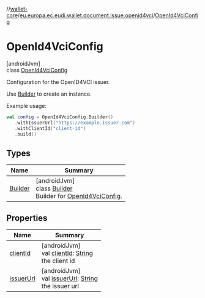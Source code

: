 //[wallet-core](../../../index.md)/[eu.europa.ec.eudi.wallet.document.issue.openid4vci](../index.md)/[OpenId4VciConfig](index.md)

# OpenId4VciConfig

[androidJvm]\
class [OpenId4VciConfig](index.md)

Configuration for the OpenID4VCI issuer.

Use [Builder](-builder/index.md) to create an instance.

Example usage:

```kotlin
val config = OpenId4VciConfig.Builder()
   .withIssuerUrl("https://example.issuer.com")
   .withClientId("client-id")
   .build()
```

## Types

| Name                         | Summary                                                                                         |
|------------------------------|-------------------------------------------------------------------------------------------------|
| [Builder](-builder/index.md) | [androidJvm]<br>class [Builder](-builder/index.md)<br>Builder for [OpenId4VciConfig](index.md). |

## Properties

| Name                       | Summary                                                                                                                                            |
|----------------------------|----------------------------------------------------------------------------------------------------------------------------------------------------|
| [clientId](client-id.md)   | [androidJvm]<br>val [clientId](client-id.md): [String](https://kotlinlang.org/api/latest/jvm/stdlib/kotlin/-string/index.html)<br>the client id    |
| [issuerUrl](issuer-url.md) | [androidJvm]<br>val [issuerUrl](issuer-url.md): [String](https://kotlinlang.org/api/latest/jvm/stdlib/kotlin/-string/index.html)<br>the issuer url |
